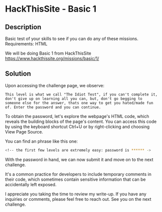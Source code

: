 # HackThisSite - Basic 1
## Description
Basic test of your skills to see if you can do any of these missions. Requirements: HTML

We will be doing Basic 1 from HackThisSite
https://www.hackthissite.org/missions/basic/1/

## Solution
Upon accessing the challenge page, we observe:

`This level is what we call "The Idiot Test", if you can't complete it, don't give up on learning all you can, but, don't go begging to someone else for the answer, thats one way to get you hated/made fun of. Enter the password and you can continue.`

To obtain the password, let's explore the webpage's HTML code, which reveals the building blocks of the page's content. You can access this code by using the keyboard shortcut Ctrl+U or by right-clicking and choosing View Page Source.

You can find an phrase like this one:
```sh
<!-- the first few levels are extremely easy: password is ****** ->
```
With the password in hand, we can now submit it and move on to the next challenge.

It's a common practice for developers to include temporary comments in their code, which sometimes contain sensitive information that can be accidentally left exposed.

I appreciate you taking the time to review my write-up. If you have any inquiries or comments, please feel free to reach out. See you on the next challenge.








